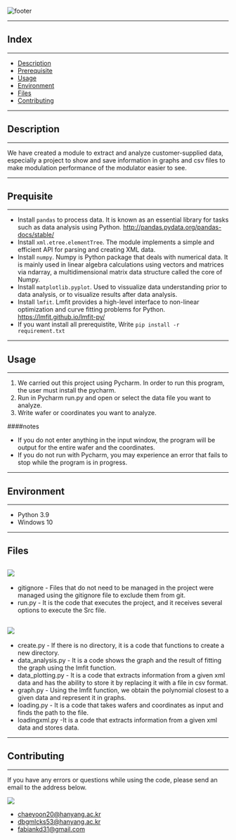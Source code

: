 
![footer](https://capsule-render.vercel.app/api?type=slice&color=002266&height=300&section=header&text=Project%20B3&fontSize=110&fontColor=FFFF&rotate=20&fontAlignY=30&fontAlign=65)


***

## Index
***

- [Description](#description)
- [Prerequisite](#prerequisite)
- [Usage](#usage)
- [Environment](#environment)
- [Files](#files)
- [Contributing](#contributing)


***
## Description
***

We have created a module to extract and analyze customer-supplied data, especially a project to show and save information in graphs and csv files to make modulation performance of the modulator easier to see.





***
## Prequisite
***
* Install `pandas` to process data. It is known as an essential library for tasks such as data analysis using Python. <http://pandas.pydata.org/pandas-docs/stable/>
* Install `xml.etree.elementTree`. The module implements a simple and efficient API for parsing and creating XML data.
* Install `numpy`. Numpy is Python package that deals with numerical data. It is mainly used in linear algebra calculations using vectors and matrices via ndarray, a multidimensional matrix data structure called the core of Numpy.
* Install `matplotlib.pyplot`. Used to vissualize data understanding prior to data analysis, or to visualize results after data analysis.
* Install `lmfit`. Lmfit provides a high-level interface to non-linear optimization and curve fitting problems for Python.
  <https://lmfit.github.io/lmfit-py/>
* If you want install all prerequistite, Write `pip install -r requirement.txt`   

***
## Usage
***

1. We carried out this project using Pycharm. In order to run this program, the user must install the pycharm.
2. Run in Pycharm run.py and open or select the data file you want to analyze.
3. Write wafer or coordinates you want to analyze.

####notes
* If you do not enter anything in the input window, the program will be output for the entire wafer and the coordinates.
* If you do not run with Pycharm, you may experience an error that fails to stop while the program is in progress.

***
## Environment
***
* Python 3.9
* Windows 10
***
## Files
## <img src="https://img.shields.io/badge/project-4285F4?style=for-the-badge&logo=Files&logoColor=white">
  * gitignore   - Files that do not need to be managed in the project were managed using the gitignore file to exclude them from git.
  * run.py      - It is the code that executes the project, and it receives several options to execute the Src file.
## <img src="https://img.shields.io/badge/src-4285F4?style=for-the-badge&logo=Files&logoColor=white">
  * create.py - If there is no directory, it is a code that functions to create a new directory.
  * data_analysis.py - It is a code shows the graph and the result of fitting the graph using the lmfit function.
  * data_plotting.py - It is a code that extracts information from a given xml data and has the ability to store it by replacing it with a file in csv format.
  * graph.py - Using the lmfit function, we obtain the polynomial closest to a given data and represent it in graphs.
  * loading.py - It is a code that takes wafers and coordinates as input and finds the path to the file.
  * loadingxml.py -It is a code that extracts information from a given xml data and stores data.


***
## Contributing
***
If you have any errors or questions while using the code, please send an email to the address below.


<img src="https://img.shields.io/badge/Adress-EA4335?style=for-the-badge&logo=Gmail&logoColor=white">

- <chaeyoon20@hanyang.ac.kr>
- <dbgmlcks53@hanyang.ac.kr>
- <fabiankd31@gmail.com>
